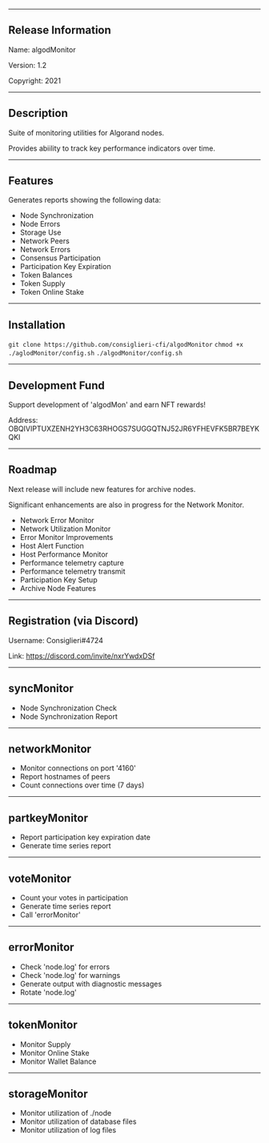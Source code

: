 -------------------------------------------------------------------------
Release Information
-------------------------------------------------------------------------
Name: algodMonitor

Version: 1.2

Copyright: 2021


-------------------------------------------------------------------------
Description
-------------------------------------------------------------------------

Suite of monitoring utilities for Algorand nodes.

Provides abiility to track key performance indicators over time.


-------------------------------------------------------------------------
Features
-------------------------------------------------------------------------

Generates reports showing the following data:
 - Node Synchronization
 - Node Errors
 - Storage Use
 - Network Peers
 - Network Errors
 - Consensus Participation
 - Participation Key Expiration
 - Token Balances
 - Token Supply
 - Token Online Stake


-------------------------------------------------------------------------
Installation
-------------------------------------------------------------------------
`git clone https://github.com/consiglieri-cfi/algodMonitor`
`chmod +x ./aglodMonitor/config.sh`
`./algodMonitor/config.sh`

 
-------------------------------------------------------------------------
Development Fund
-------------------------------------------------------------------------

Support development of 'algodMon' and earn NFT rewards!

Address: OBQIVIPTUXZENH2YH3C63RHOGS7SUGGQTNJ52JR6YFHEVFK5BR7BEYKQKI


-------------------------------------------------------------------------
Roadmap
-------------------------------------------------------------------------

Next release will include new features for archive nodes.

Significant enhancements are also in progress for the Network Monitor.

 - Network Error Monitor
 - Network Utilization Monitor
 - Error Monitor Improvements
 - Host Alert Function
 - Host Performance Monitor
 - Performance telemetry capture
 - Performance telemetry transmit
 - Participation Key Setup
 - Archive Node Features


-------------------------------------------------------------------------
Registration (via Discord)
-------------------------------------------------------------------------

Username: Consiglieri#4724

Link: https://discord.com/invite/nxrYwdxDSf


-------------------------------------------------------------------------
syncMonitor
-------------------------------------------------------------------------
- Node Synchronization Check
- Node Synchronization Report


-------------------------------------------------------------------------
networkMonitor
-------------------------------------------------------------------------
- Monitor connections on port '4160'
- Report hostnames of peers
- Count connections over time (7 days)


-------------------------------------------------------------------------
partkeyMonitor
-------------------------------------------------------------------------
- Report participation key expiration date 
- Generate time series report


-------------------------------------------------------------------------
voteMonitor
-------------------------------------------------------------------------
- Count your votes in participation
- Generate time series report
- Call 'errorMonitor'


-------------------------------------------------------------------------
errorMonitor
-------------------------------------------------------------------------
- Check 'node.log' for errors
- Check 'node.log' for warnings
- Generate output with diagnostic messages
- Rotate 'node.log'


-------------------------------------------------------------------------
tokenMonitor
-------------------------------------------------------------------------
- Monitor Supply
- Monitor Online Stake
- Monitor Wallet Balance


-------------------------------------------------------------------------
storageMonitor
-------------------------------------------------------------------------
- Monitor utilization of ./node
- Monitor utilization of database files
- Monitor utilization of log files
